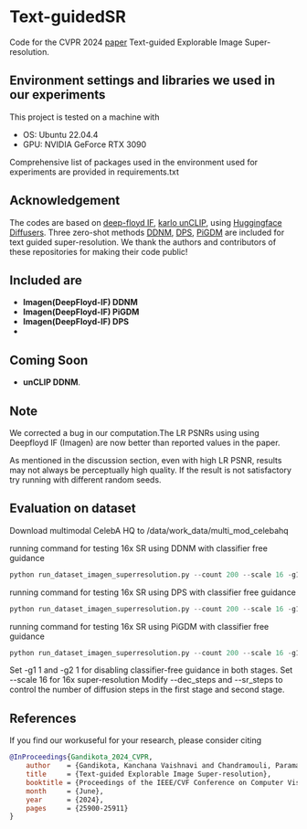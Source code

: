 # Text-guidedSR
Code for the CVPR 2024 [paper](https://openaccess.thecvf.com/content/CVPR2024/html/Gandikota_Text-guided_Explorable_Image_Super-resolution_CVPR_2024_paper.html) Text-guided Explorable Image Super-resolution.

## Environment settings and libraries we used in our experiments

This project is tested on a machine with
- OS: Ubuntu 22.04.4 
- GPU: NVIDIA GeForce RTX 3090 

Comprehensive list of packages used in the environment used for experiments are provided in requirements.txt

## Acknowledgement
The codes are based on [deep-floyd IF](https://github.com/deep-floyd/IF), [karlo unCLIP](https://github.com/kakaobrain/karlo), using [Huggingface Diffusers](https://github.com/huggingface/diffusers). Three zero-shot methods [DDNM](https://github.com/wyhuai/DDNM), [DPS](https://github.com/DPS2022/diffusion-posterior-sampling), [PiGDM](https://github.com/NVlabs/RED-diff) are included for text guided super-resolution.
We thank the authors and contributors of these repositories for making their code public!

## Included are
- **Imagen(DeepFloyd-IF) DDNM**
- **Imagen(DeepFloyd-IF) PiGDM**
- **Imagen(DeepFloyd-IF) DPS**
- 
## Coming Soon
- **unCLIP DDNM**.

## Note
We corrected a bug in our computation.The LR PSNRs using using Deepfloyd IF (Imagen) are now better than reported values in the paper.

As mentioned in the discussion section, even with high LR PSNR, results may not always be perceptually high quality. If the result is not satisfactory try running with different random seeds.

## Evaluation on dataset
Download multimodal CelebA HQ to /data/work_data/multi_mod_celebahq


running command for testing 16x SR using  DDNM with classifier free guidance 
```python
python run_dataset_imagen_superresolution.py --count 200 --scale 16 -g1 7 -g2 4 --run 3 --algo ddnm
```

running command for testing 16x SR using  DPS with classifier free guidance 
```python
python run_dataset_imagen_superresolution.py --count 200 --scale 16 -g1 7 -g2 4 --algo dps --dps_scale 0.5 --dec_steps 250 --sr_steps 100 --start_time 100 --run 1
```

running command for testing 16x SR using  PiGDM with classifier free guidance 
```python
python run_dataset_imagen_superresolution.py --count 200 --scale 16 -g1 7 -g2 4 --algo pigdm --dps_scale 0.5 --dec_steps 250 --sr_steps 100 --start_time 100 --run 1
```

Set -g1 1 and -g2 1 for disabling classifier-free guidance in both stages. 
Set --scale 16 for 16x super-resolution
Modify --dec_steps and --sr_steps to control the number of diffusion steps in the first stage and second stage.




## References
If you find our workuseful for your research, please consider citing
```bib
@InProceedings{Gandikota_2024_CVPR,
    author    = {Gandikota, Kanchana Vaishnavi and Chandramouli, Paramanand},
    title     = {Text-guided Explorable Image Super-resolution},
    booktitle = {Proceedings of the IEEE/CVF Conference on Computer Vision and Pattern Recognition (CVPR)},
    month     = {June},
    year      = {2024},
    pages     = {25900-25911}
}

```



